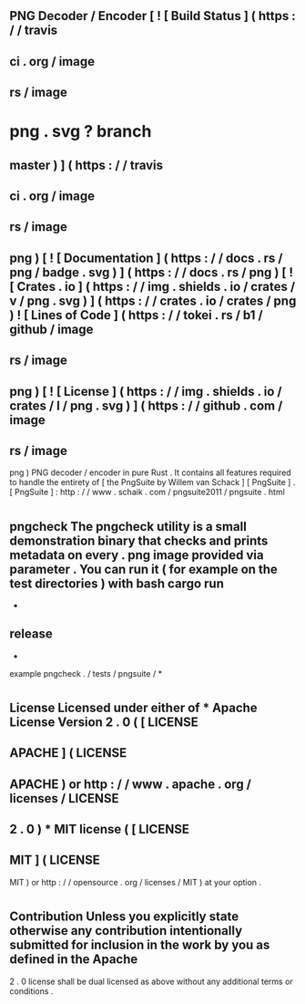 #
PNG
Decoder
/
Encoder
[
!
[
Build
Status
]
(
https
:
/
/
travis
-
ci
.
org
/
image
-
rs
/
image
-
png
.
svg
?
branch
=
master
)
]
(
https
:
/
/
travis
-
ci
.
org
/
image
-
rs
/
image
-
png
)
[
!
[
Documentation
]
(
https
:
/
/
docs
.
rs
/
png
/
badge
.
svg
)
]
(
https
:
/
/
docs
.
rs
/
png
)
[
!
[
Crates
.
io
]
(
https
:
/
/
img
.
shields
.
io
/
crates
/
v
/
png
.
svg
)
]
(
https
:
/
/
crates
.
io
/
crates
/
png
)
!
[
Lines
of
Code
]
(
https
:
/
/
tokei
.
rs
/
b1
/
github
/
image
-
rs
/
image
-
png
)
[
!
[
License
]
(
https
:
/
/
img
.
shields
.
io
/
crates
/
l
/
png
.
svg
)
]
(
https
:
/
/
github
.
com
/
image
-
rs
/
image
-
png
)
PNG
decoder
/
encoder
in
pure
Rust
.
It
contains
all
features
required
to
handle
the
entirety
of
[
the
PngSuite
by
Willem
van
Schack
]
[
PngSuite
]
.
[
PngSuite
]
:
http
:
/
/
www
.
schaik
.
com
/
pngsuite2011
/
pngsuite
.
html
#
#
pngcheck
The
pngcheck
utility
is
a
small
demonstration
binary
that
checks
and
prints
metadata
on
every
.
png
image
provided
via
parameter
.
You
can
run
it
(
for
example
on
the
test
directories
)
with
bash
cargo
run
-
-
release
-
-
example
pngcheck
.
/
tests
/
pngsuite
/
*
#
#
License
Licensed
under
either
of
*
Apache
License
Version
2
.
0
(
[
LICENSE
-
APACHE
]
(
LICENSE
-
APACHE
)
or
http
:
/
/
www
.
apache
.
org
/
licenses
/
LICENSE
-
2
.
0
)
*
MIT
license
(
[
LICENSE
-
MIT
]
(
LICENSE
-
MIT
)
or
http
:
/
/
opensource
.
org
/
licenses
/
MIT
)
at
your
option
.
#
#
#
Contribution
Unless
you
explicitly
state
otherwise
any
contribution
intentionally
submitted
for
inclusion
in
the
work
by
you
as
defined
in
the
Apache
-
2
.
0
license
shall
be
dual
licensed
as
above
without
any
additional
terms
or
conditions
.
